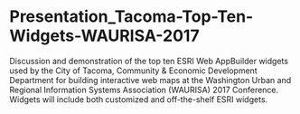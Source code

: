 # Presentation_Tacoma-Top-Ten-Widgets-WAURISA-2017

Discussion and demonstration of the top ten ESRI Web AppBuilder widgets used by the City of Tacoma, Community & Economic Development Department for building interactive web maps at the Washington Urban and Regional Information Systems Association (WAURISA) 2017 Conference.  Widgets will include both customized and off-the-shelf ESRI widgets.
